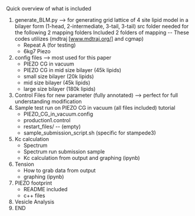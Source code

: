 Quick overview of what is included
1. generate_BLM.py --> for generating grid lattice of 4 site lipid model in a bilayer form (1-head, 2-intermediate, 3-tail, 3-tail)
   src folder needed for the following 2 mapping folders
   Included 2 folders of mapping -- These codes utilizes (mdtraj [www.mdtraj.org/] and cgmap)
     - Repeat A (for testing)
     - 6kg7 Piezo
3. config files --> most used for this paper
     - PIEZO CG in vacuum
     - PIEZO CG in mid size bilayer (45k lipids)
     - small size bilayer (20k lipids)
     - mid size bilayer (45k lipids)
     - large size bilayer (180k lipids)
4. Control Files for new parameter (fully annotated) --> perfect for full understanding modification
5. Sample test run on PIEZO CG in vacuum (all files included) tutorial
     - PIEZO_CG_in_vacuum.config
     - production1.control
     - restart_files/ -- (empty)
     - sample_submission_script.sh (specific for stampede3)
6. Kc calculation
     - Spectrum
     - Spectrum run submission sample
     - Kc calculation from output and graphing (ipynb)
7. Tension
     - How to grab data from output
     - graphing (ipynb)
8. PIEZO footprint
     - README included
     - c++ files
9. Vesicle Analysis
10. END
